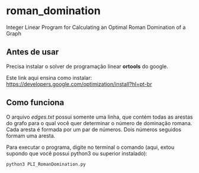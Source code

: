 # roman_domination
Integer Linear Program for Calculating an Optimal Roman Domination of a Graph

## Antes de usar

Precisa instalar o solver de programação linear **ortools** do google.

Este link aqui ensina como instalar: https://developers.google.com/optimization/install?hl=pt-br

## Como funciona

O arquivo *edges.txt* possui somente uma linha, que contém todas as arestas do grafo para o qual
você quer determinar o número de dominação romana. Cada aresta é formada por um par de números. 
Dois números seguidos formam uma aresta.

Para executar o programa, digite no terminal o comando (aqui, extou supondo que você possui python3 ou superior instalado):

```
python3 PLI_RomanDomination.py
```
